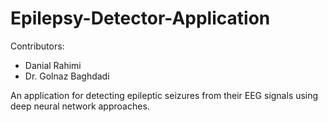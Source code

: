 # Epilepsy-Detector-Application
Contributors:
* Danial Rahimi
* Dr. Golnaz Baghdadi

An application for detecting epileptic seizures from their EEG signals using deep neural network approaches.
